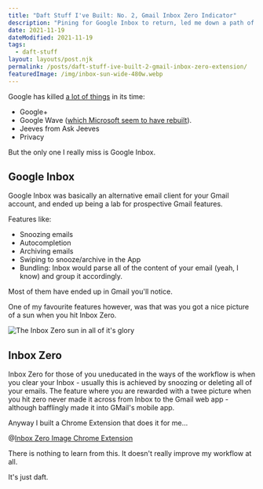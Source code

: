 ```yaml
---
title: "Daft Stuff I've Built: No. 2, Gmail Inbox Zero Indicator"
description: "Pining for Google Inbox to return, led me down a path of Chrome Extensions and Gmail's crazy markup..."
date: 2021-11-19
dateModified: 2021-11-19
tags:
  - daft-stuff
layout: layouts/post.njk
permalink: /posts/daft-stuff-ive-built-2-gmail-inbox-zero-extension/
featuredImage: /img/inbox-sun-wide-480w.webp
---
```

Google has killed [a lot of things](https://killedbygoogle.com/) in its time:

- Google+
- Google Wave ([which Microsoft seem to have rebuilt](https://techcrunch.com/2021/11/02/microsoft-launches-google-wave/)).
- Jeeves from Ask Jeeves
- Privacy

But the only one I really miss is Google Inbox.

## Google Inbox

Google Inbox was basically an alternative email client for your Gmail account, and ended up being a lab for prospective Gmail features.

Features like:
- Snoozing emails
- Autocompletion
- Archiving emails
- Swiping to snooze/archive in the App
- Bundling: Inbox would parse all of the content of your email (yeah, I know) and group it accordingly.

Most of them have ended up in Gmail you'll notice.

One of my favourite features however, was that was you got a nice picture of a sun when you hit Inbox Zero. 

![The Inbox Zero sun in all of it's glory](https://cfergo.s3.eu-west-1.amazonaws.com/inbox-sun-wide.png "The inbox zero sun")

## Inbox Zero

Inbox Zero for those of you uneducated in the ways of the workflow is when you clear your Inbox - usually this is achieved by snoozing or deleting all of your emails. The feature where you are rewarded with a twee picture when you hit zero never made it across from Inbox to the Gmail web app - although bafflingly made it into GMail's mobile app.

Anyway I built a Chrome Extension that does it for me...

@[Inbox Zero Image Chrome Extension](inbox-zero)

There is nothing to learn from this. It doesn't really improve my workflow at all.

It's just daft.